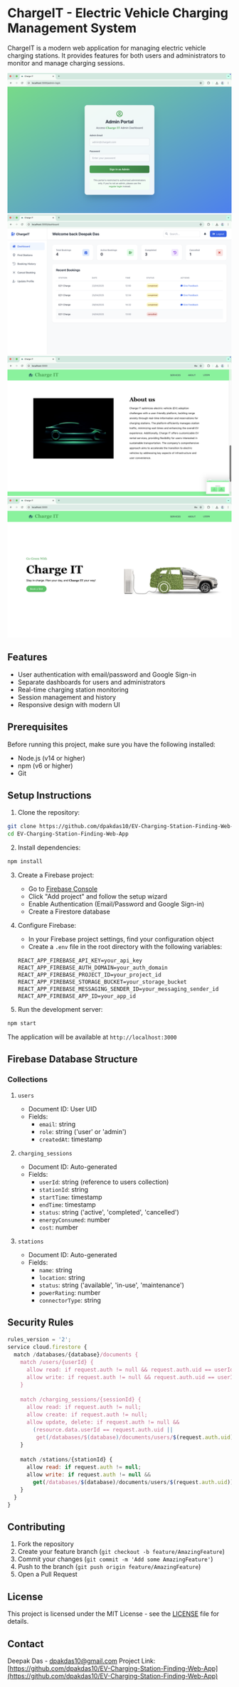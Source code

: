 # ChargeIT - Electric Vehicle Charging Management System

ChargeIT is a modern web application for managing electric vehicle charging stations. It provides features for both users and administrators to monitor and manage charging sessions.

![ChargeIT Login Page](screenshots/login_page.png)
![ChargeIT Dashboard](screenshots/dashboard.png)
![ChargeIT Station Owner Page](screenshots/station_owner_page.png)
![ChargeIT Landing Page](screenshots/landing_page.png)

## Features

- User authentication with email/password and Google Sign-in
- Separate dashboards for users and administrators
- Real-time charging station monitoring
- Session management and history
- Responsive design with modern UI

## Prerequisites

Before running this project, make sure you have the following installed:
- Node.js (v14 or higher)
- npm (v6 or higher)
- Git

## Setup Instructions

1. Clone the repository:
```bash
git clone https://github.com/dpakdas10/EV-Charging-Station-Finding-Web-App.git
cd EV-Charging-Station-Finding-Web-App
```

2. Install dependencies:
```bash
npm install
```

3. Create a Firebase project:
   - Go to [Firebase Console](https://console.firebase.google.com/)
   - Click "Add project" and follow the setup wizard
   - Enable Authentication (Email/Password and Google Sign-in)
   - Create a Firestore database

4. Configure Firebase:
   - In your Firebase project settings, find your configuration object
   - Create a `.env` file in the root directory with the following variables:
   ```
   REACT_APP_FIREBASE_API_KEY=your_api_key
   REACT_APP_FIREBASE_AUTH_DOMAIN=your_auth_domain
   REACT_APP_FIREBASE_PROJECT_ID=your_project_id
   REACT_APP_FIREBASE_STORAGE_BUCKET=your_storage_bucket
   REACT_APP_FIREBASE_MESSAGING_SENDER_ID=your_messaging_sender_id
   REACT_APP_FIREBASE_APP_ID=your_app_id
   ```

5. Run the development server:
```bash
npm start
```

The application will be available at `http://localhost:3000`

## Firebase Database Structure

### Collections

1. `users`
   - Document ID: User UID
   - Fields:
     - `email`: string
     - `role`: string ('user' or 'admin')
     - `createdAt`: timestamp

2. `charging_sessions`
   - Document ID: Auto-generated
   - Fields:
     - `userId`: string (reference to users collection)
     - `stationId`: string
     - `startTime`: timestamp
     - `endTime`: timestamp
     - `status`: string ('active', 'completed', 'cancelled')
     - `energyConsumed`: number
     - `cost`: number

3. `stations`
   - Document ID: Auto-generated
   - Fields:
     - `name`: string
     - `location`: string
     - `status`: string ('available', 'in-use', 'maintenance')
     - `powerRating`: number
     - `connectorType`: string

## Security Rules

```javascript
rules_version = '2';
service cloud.firestore {
  match /databases/{database}/documents {
    match /users/{userId} {
      allow read: if request.auth != null && request.auth.uid == userId;
      allow write: if request.auth != null && request.auth.uid == userId;
    }
    
    match /charging_sessions/{sessionId} {
      allow read: if request.auth != null;
      allow create: if request.auth != null;
      allow update, delete: if request.auth != null && 
        (resource.data.userId == request.auth.uid || 
         get(/databases/$(database)/documents/users/$(request.auth.uid)).data.role == 'admin');
    }
    
    match /stations/{stationId} {
      allow read: if request.auth != null;
      allow write: if request.auth != null && 
        get(/databases/$(database)/documents/users/$(request.auth.uid)).data.role == 'admin';
    }
  }
}
```

## Contributing

1. Fork the repository
2. Create your feature branch (`git checkout -b feature/AmazingFeature`)
3. Commit your changes (`git commit -m 'Add some AmazingFeature'`)
4. Push to the branch (`git push origin feature/AmazingFeature`)
5. Open a Pull Request

## License

This project is licensed under the MIT License - see the [LICENSE](LICENSE) file for details.

## Contact

Deepak Das - dpakdas10@gmail.com
Project Link: [https://github.com/dpakdas10/EV-Charging-Station-Finding-Web-App](https://github.com/dpakdas10/EV-Charging-Station-Finding-Web-App)
